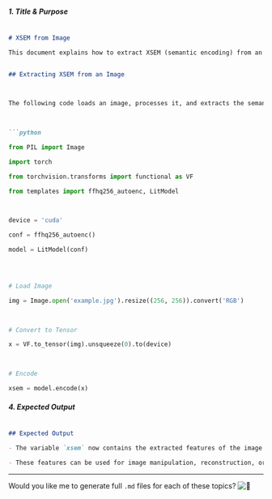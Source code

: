 ##### **1. Title & Purpose**

```md

# XSEM from Image

This document explains how to extract XSEM (semantic encoding) from an image using the DiffAE model.

```


```md

## Extracting XSEM from an Image

  

The following code loads an image, processes it, and extracts the semantic encoding:

  

```python

from PIL import Image

import torch

from torchvision.transforms import functional as VF

from templates import ffhq256_autoenc, LitModel

  

device = 'cuda'

conf = ffhq256_autoenc()

model = LitModel(conf)


  

# Load Image

img = Image.open('example.jpg').resize((256, 256)).convert('RGB')

  

# Convert to Tensor

x = VF.to_tensor(img).unsqueeze(0).to(device)

  

# Encode

xsem = model.encode(x)

```

  

##### **4. Expected Output**

```md

## Expected Output

- The variable `xsem` now contains the extracted features of the image.

- These features can be used for image manipulation, reconstruction, or generation.

```

  

---

  


Would you like me to generate full `.md` files for each of these topics?  ![🚀](https://fonts.gstatic.com/s/e/notoemoji/16.0/1f680/32.png)

